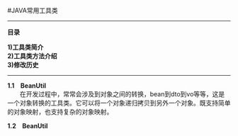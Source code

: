 #JAVA常用工具类

----------

**目录**

**1)工具类简介&#8195;
<br/>2)工具类方法介绍  
3)修改历史**

----------

**1.1&#8195;BeanUtil**   
&#8195;&#8195;在开发过程中，常常会涉及到对象之间的转换，bean到dto到vo等等，这是一个对象转换的工具类。它可以将一个对象递归拷贝到另外一个对象。既支持简单的对象映射，也支持复杂的对象映射。  

**1.2&#8195;BeanUtil**  